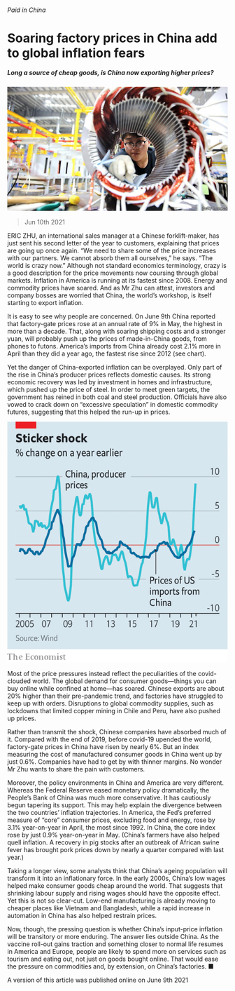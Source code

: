 ###### Paid in China

# Soaring factory prices in China add to global inflation fears 

##### Long a source of cheap goods, is China now exporting higher prices? 

![image](images/20210612_fnp501.jpg) 

> Jun 10th 2021 

ERIC ZHU, an international sales manager at a Chinese forklift-maker, has just sent his second letter of the year to customers, explaining that prices are going up once again. “We need to share some of the price increases with our partners. We cannot absorb them all ourselves,” he says. “The world is crazy now.” Although not standard economics terminology, crazy is a good description for the price movements now coursing through global markets. Inflation in America is running at its fastest since 2008. Energy and commodity prices have soared. And as Mr Zhu can attest, investors and company bosses are worried that China, the world’s workshop, is itself starting to export inflation.

It is easy to see why people are concerned. On June 9th China reported that factory-gate prices rose at an annual rate of 9% in May, the highest in more than a decade. That, along with soaring shipping costs and a stronger yuan, will probably push up the prices of made-in-China goods, from phones to futons. America’s imports from China already cost 2.1% more in April than they did a year ago, the fastest rise since 2012 (see chart).


Yet the danger of China-exported inflation can be overplayed. Only part of the rise in China’s producer prices reflects domestic causes. Its strong economic recovery was led by investment in homes and infrastructure, which pushed up the price of steel. In order to meet green targets, the government has reined in both coal and steel production. Officials have also vowed to crack down on “excessive speculation” in domestic commodity futures, suggesting that this helped the run-up in prices.

![image](images/20210612_fnc554.png) 


Most of the price pressures instead reflect the peculiarities of the covid-clouded world. The global demand for consumer goods—things you can buy online while confined at home—has soared. Chinese exports are about 20% higher than their pre-pandemic trend, and factories have struggled to keep up with orders. Disruptions to global commodity supplies, such as lockdowns that limited copper mining in Chile and Peru, have also pushed up prices.

Rather than transmit the shock, Chinese companies have absorbed much of it. Compared with the end of 2019, before covid-19 upended the world, factory-gate prices in China have risen by nearly 6%. But an index measuring the cost of manufactured consumer goods in China went up by just 0.6%. Companies have had to get by with thinner margins. No wonder Mr Zhu wants to share the pain with customers.

Moreover, the policy environments in China and America are very different. Whereas the Federal Reserve eased monetary policy dramatically, the People’s Bank of China was much more conservative. It has cautiously begun tapering its support. This may help explain the divergence between the two countries’ inflation trajectories. In America, the Fed’s preferred measure of “core” consumer prices, excluding food and energy, rose by 3.1% year-on-year in April, the most since 1992. In China, the core index rose by just 0.9% year-on-year in May. (China’s farmers have also helped quell inflation. A recovery in pig stocks after an outbreak of African swine fever has brought pork prices down by nearly a quarter compared with last year.)

Taking a longer view, some analysts think that China’s ageing population will transform it into an inflationary force. In the early 2000s, China’s low wages helped make consumer goods cheap around the world. That suggests that shrinking labour supply and rising wages should have the opposite effect. Yet this is not so clear-cut. Low-end manufacturing is already moving to cheaper places like Vietnam and Bangladesh, while a rapid increase in automation in China has also helped restrain prices.

Now, though, the pressing question is whether China’s input-price inflation will be transitory or more enduring. The answer lies outside China. As the vaccine roll-out gains traction and something closer to normal life resumes in America and Europe, people are likely to spend more on services such as tourism and eating out, not just on goods bought online. That would ease the pressure on commodities and, by extension, on China’s factories. ■

A version of this article was published online on June 9th 2021

